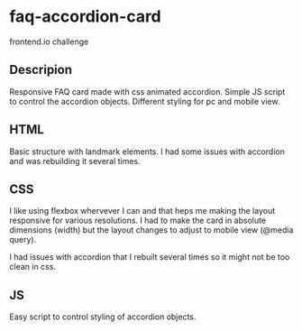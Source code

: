 # faq-accordion-card
 frontend.io challenge

## Descripion
Responsive FAQ card made with css animated accordion. Simple JS script to control the accordion objects. Different styling for pc and mobile view.

## HTML
Basic structure with landmark elements. I had some issues with accordion and was rebuilding it several times.

## CSS
I like using flexbox whervever I can and that heps me making the layout responsive for various resolutions. I had to make the card in absolute dimensions (width) but the layout changes to adjust to mobile view (@media query).

I had issues with accordion that I rebuilt several times so it might not be too clean in css.

## JS
Easy script to control styling of accordion objects.
